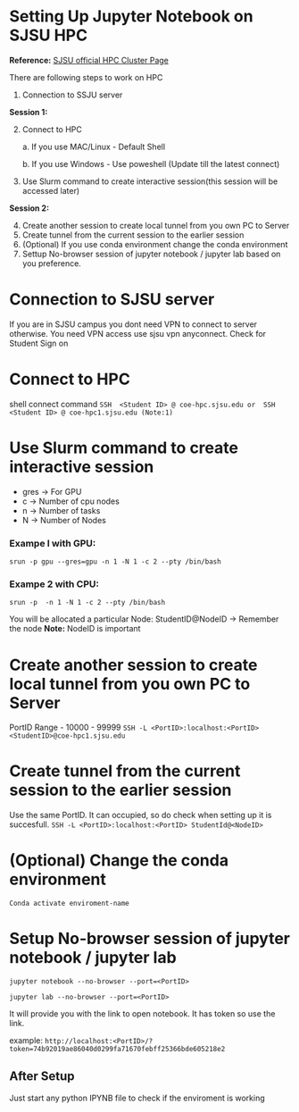 # Setting Up Jupyter Notebook on SJSU HPC

**Reference:** [SJSU official HPC Cluster Page](http://coe-hpc-web.sjsu.edu/)

There are following steps to work on HPC

1. Connection to SSJU server

**Session 1:**

2. Connect to HPC 

	a. If you use MAC/Linux  - Default Shell
	
	b. If you use Windows - Use poweshell (Update till the latest connect)
	
3. Use Slurm command to create interactive session(this session will be accessed later)

**Session 2:**

4. Create another session to create local tunnel from you own PC to Server
5. Create tunnel from the current session to the earlier session  
6. (Optional) If you use conda environment change the conda environment 
7.  Settup No-browser session of jupyter notebook / jupyter lab based on you preference.

# Connection to SJSU server

If you are in SJSU campus you dont need VPN to connect to server otherwise.
You need VPN access use sjsu vpn anyconnect.
Check for Student Sign on
# Connect to HPC
shell connect command
``
SSH  <Student ID> @ coe-hpc.sjsu.edu
or 
SSH  <Student ID> @ coe-hpc1.sjsu.edu (Note:1)
``
# Use Slurm command to create interactive session

- gres -> For GPU
- c -> Number of cpu nodes
- n -> Number of tasks
- N -> Number of Nodes

### Exampe l with GPU:
``
 srun -p gpu --gres=gpu -n 1 -N 1 -c 2 --pty /bin/bash
``
### Exampe 2 with CPU:
``
 srun -p  -n 1 -N 1 -c 2 --pty /bin/bash
``

You will be allocated a particular Node:
StudentID@NodeID -> Remember the node
**Note:** NodeID is important



# Create another session to create local tunnel from you own PC to Server
PortID Range - 10000 - 99999
``
SSH -L <PortID>:localhost:<PortID> <StudentID>@coe-hpc1.sjsu.edu
``
# Create tunnel from the current session to the earlier session
Use the same PortID. It can occupied, so do check when setting up it is succesfull.
``
SSH -L <PortID>:localhost:<PortID> StudentId@<NodeID>
``
# (Optional) Change the conda environment
``
Conda activate enviroment-name
``

#  Setup No-browser session of jupyter notebook / jupyter lab 
``
jupyter notebook --no-browser --port=<PortID>
``

``
jupyter lab --no-browser --port=<PortID>
``



It will provide you with the link to open notebook. It has token so use the link.

example:
 ``
 http://localhost:<PortID>/?token=74b92019ae86040d0299fa71670febff25366bde605218e2
``
## After Setup
Just start any python IPYNB file to check if the enviroment is working 
